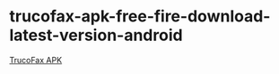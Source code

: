 ﻿# trucofax-apk-free-fire-download-latest-version-android
[TrucoFax APK](https://trucofax.apkmodjoy.org/)
